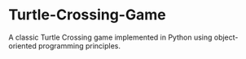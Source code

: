 # Turtle-Crossing-Game

A classic Turtle Crossing game implemented in Python using object-oriented programming principles.
